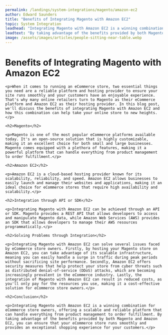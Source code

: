 ```yaml
---
permalink: /landings/system-integrations/magento/amazon-ec2
author: Edward Saunders
title: "Benefits of Integrating Magento with Amazon EC2"
topic: System Integration
leadhead: "Integrating Magento with Amazon EC2 is a winning combination for eCommerce store owners, offering a scalable and reliable platform that can handle everything from product management to order fulfillment"
leadtext: "By taking advantage of the benefits provided by both Magento and Amazon EC2, you can ensure that your eCommerce store runs smoothly and provides an exceptional shopping experience for your customers."
image: /assets/images/articles/people-sitting-near-table.webp
---
```

<div class="arttext">
	<h1>Benefits of Integrating Magento with Amazon EC2</h1>

	<p>When it comes to running an eCommerce store, two essential things you need are a reliable platform and hosting provider to ensure your site runs smoothly and your customers have an enjoyable experience. That's why many online retailers turn to Magento as their eCommerce platform and Amazon EC2 as their hosting provider. In this blog post, we'll discuss the benefits of integrating Magento with Amazon EC2 and how this combination can help take your online store to new heights.</p>

	<h2>Magento</h2>

	<p>Magento is one of the most popular eCommerce platforms available today. It's an open-source solution that is highly customizable, making it an excellent choice for both small and large businesses. Magento comes equipped with a plethora of features, making it a powerful platform that can handle everything from product management to order fulfillment.</p>

	<h2>Amazon EC2</h2>

	<p>Amazon EC2 is a cloud-based hosting provider known for its scalability, reliability, and speed. Amazon EC2 allows businesses to easily launch and manage their websites and applications, making it an ideal choice for eCommerce stores that require high availability and scalability.</p>

	<h2>Integration through API or SDK</h2>

	<p>Integrating Magento with Amazon EC2 can be achieved through an API or SDK. Magento provides a REST API that allows developers to access and manipulate Magento data, while Amazon Web Services (AWS) provides an SDK that allows developers to manage their AWS resources programmatically.</p>

	<h2>Solving Problems through Integration</h2>

	<p>Integrating Magento with Amazon EC2 can solve several issues faced by eCommerce store owners. Firstly, by hosting your Magento store on Amazon EC2, you can take advantage of its scalable infrastructure, meaning you can easily handle a surge in traffic during peak periods without sacrificing site performance. Secondly, Amazon EC2 offers security measures that help protect your store from cyber threats such as distributed denial-of-service (DDoS) attacks, which are becoming increasingly prevalent in the eCommerce industry. Lastly, the integration of Magento with Amazon EC2 can result in reduced costs, as you'll only pay for the resources you use, making it a cost-effective solution for eCommerce store owners.</p>

	<h2>Conclusion</h2>

	<p>Integrating Magento with Amazon EC2 is a winning combination for eCommerce store owners, offering a scalable and reliable platform that can handle everything from product management to order fulfillment. By taking advantage of the benefits provided by both Magento and Amazon EC2, you can ensure that your eCommerce store runs smoothly and provides an exceptional shopping experience for your customers.</p>

</div>